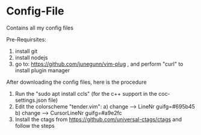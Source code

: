 # Config-File
Contains all my config files 

Pre-Requirsites:
1. install git
2. install nodejs
3. go to: https://github.com/junegunn/vim-plug , and perform "curl" to install plugin manager

After downloading the config files, here is the procedure

1. Run the "sudo apt install ccls" (for the c++ support in the coc-settings.json file)
2. Edit the colorscheme "tender.vim": 
    a) change --> LineNr guifg=#695b45
    b) change --> CursorLineNr guifg=#a9e2fc
3. Install the ctags from https://github.com/universal-ctags/ctags and follow the steps
